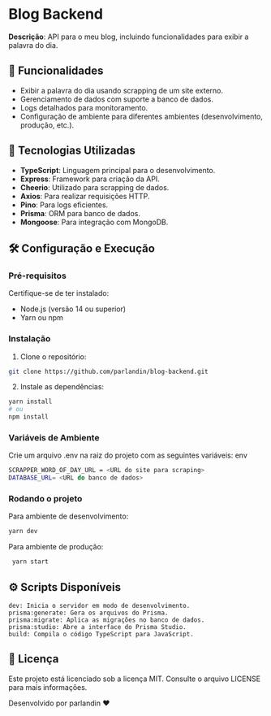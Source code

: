 # Blog Backend

**Descrição**: API para o meu blog, incluindo funcionalidades para exibir a palavra do dia.

## 🌟 Funcionalidades
- Exibir a palavra do dia usando scrapping de um site externo.
- Gerenciamento de dados com suporte a banco de dados.
- Logs detalhados para monitoramento.
- Configuração de ambiente para diferentes ambientes (desenvolvimento, produção, etc.).

## 🚀 Tecnologias Utilizadas
- **TypeScript**: Linguagem principal para o desenvolvimento.
- **Express**: Framework para criação da API.
- **Cheerio**: Utilizado para scrapping de dados.
- **Axios**: Para realizar requisições HTTP.
- **Pino**: Para logs eficientes.
- **Prisma**: ORM para banco de dados.
- **Mongoose**: Para integração com MongoDB.


## 🛠️ Configuração e Execução

### Pré-requisitos
Certifique-se de ter instalado:
- Node.js (versão 14 ou superior)
- Yarn ou npm

### Instalação
1. Clone o repositório:
```bash
git clone https://github.com/parlandin/blog-backend.git
```
2. Instale as dependências:
```bash
yarn install
# ou 
npm install
```

### Variáveis de Ambiente

Crie um arquivo .env na raiz do projeto com as seguintes variáveis:
env
```bash
SCRAPPER_WORD_OF_DAY_URL = <URL do site para scraping>
DATABASE_URL= <URL do banco de dados>
```
### Rodando o projeto
Para ambiente de desenvolvimento:

```bash
yarn dev
```

Para ambiente de produção:
```bash
 yarn start
```

## ⚙️ Scripts Disponíveis

    dev: Inicia o servidor em modo de desenvolvimento.
    prisma:generate: Gera os arquivos do Prisma.
    prisma:migrate: Aplica as migrações no banco de dados.
    prisma:studio: Abre a interface do Prisma Studio.
    build: Compila o código TypeScript para JavaScript.

## 📝 Licença

Este projeto está licenciado sob a licença MIT. Consulte o arquivo LICENSE para mais informações.

Desenvolvido por parlandin ❤️
